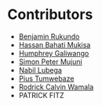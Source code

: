 <!-- prettier-ignore-start -->

# **Contributors**

- [Benjamin Rukundo](https://github.com/rukundob451)
- [Hassan Bahati Mukisa](https://github.com/HassanBahati)
- [Humphrey Galiwango](https://github.com/Humphrey-Galiwango99)
- [Simon Peter Mujuni](https://github.com/sp-mujuni)
- [Nabil Lubega](https://github.com/nklubega)
- [Pius Tumwebaze](https://github.com/Vladmir-dev)
- [Rodrick Calvin Wamala](https://github.com/rodrickcalvin)
- PATRICK FITZ
